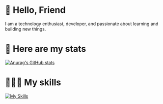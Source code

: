 # 👋 Hello, Friend
I am a technology enthusiast, developer, and passionate about learning and building new things.

# 🚀 Here are my stats
[![Anurag's GitHub stats](https://github-readme-stats.vercel.app/api?username=DiegoAraujoDeveloper)](https://github.com/anuraghazra/github-readme-stats)

# 👨🏻‍💻 My skills
[![My Skills](https://skillicons.dev/icons?i=cs,dotnet,mysql,js,html,css)](https://skillicons.dev)
